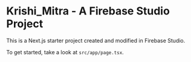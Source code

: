 # Krishi_Mitra - A Firebase Studio Project

This is a Next.js starter project created and modified in Firebase Studio.

To get started, take a look at `src/app/page.tsx`.
